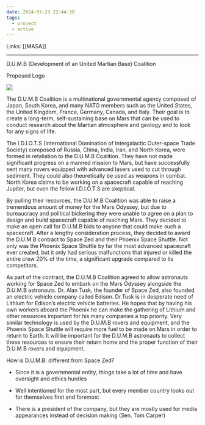 ```yaml
---
date: 2024-07-23 22:44:30
tags:
  - project
  - active
---
```

Links: [[MASA]]
___
D.U.M.B (Development of an United Martian Base) Coalition

  

Proposed Logo

![](https://lh7-us.googleusercontent.com/docsz/AD_4nXfJisEEMpEGGz79tWK2_-CJiVvg6B5YELQztPKgAAqfhOtvSaHZQgcUuFKtcOyWipjkdw_DhY5jIKepU2vv1yJAflU37tck9qEIsbWVRKAa8jcKChJKopvuiCvurtcp8gYEIqVh-WJ5J3bLqlIjKv-XWrGo?key=PhwBWOnM72PPjTf3v1D2OA)

  

The D.U.M.B Coalition is a multinational governmental agency composed of Japan, South Korea, and many NATO members such as the United States, the United Kingdom, France, Germany, Canada, and Italy. Their goal is to create a long-term, self-sustaining base on Mars that can be used to conduct research about the Martian atmosphere and geology and to look for any signs of life. 

  

The I.D.I.O.T.S (International Domination of Intergalactic Outer-space Trade Society) composed of Russia, China, India, Iran, and North Korea, were formed in retaliation to the D.U.M.B Coalition. They have not made significant progress on a manned mission to Mars, but have successfully sent many rovers equipped with advanced lasers used to cut through sediment. They could also theoretically be used as weapons in combat. North Korea claims to be working on a spacecraft capable of reaching Jupiter, but even the fellow I.D.I.O.T.S are skeptical.

  

By pulling their resources, the D.U.M.B Coalition was able to raise a tremendous amount of money for the Mars Odyssey, but due to bureaucracy and political bickering they were unable to agree on a plan to design and build spacecraft capable of reaching Mars. They decided to make an open call for D.U.M.B bids to anyone that could make such a spacecraft. After a lengthy consideration process, they decided to award the D.U.M.B contract to Space Zed and their Phoenix Space Shuttle. Not only was the Phoenix Space Shuttle by far the most advanced spacecraft ever created, but it only had serious malfunctions that injured or killed the entire crew 20% of the time, a significant upgrade compared to its competitors. 

  

As part of the contract, the D.U.M.B Coalition agreed to allow astronauts working for Space Zed to embark on the Mars Odyssey alongside the D.U.M.B astronauts. Dr. Alan Tusk, the founder of Space Zed, also founded an electric vehicle company called Edison. Dr.Tusk is in desperate need of Lithium for Edison’s electric vehicle batteries. He hopes that by having his own workers aboard the Phoenix he can make the gathering of Lithium and other resources important for his many companies a top priority. Very similar technology is used by the D.U.M.B rovers and equipment, and the Phoenix Space Shuttle will require more fuel to be made on Mars in order to return to Earth. It will be important for the D.U.M.B astronauts to collect these resources to ensure their return home and the proper function of their D.U.M.B rovers and equipment.  

  

How is D.U.M.B. different from Space Zed?

- Since it is a governmental entity, things take a lot of time and have oversight and ethics hurdles
    
- Well intentioned for the most part, but every member country looks out for themselves first and foremost
    
- There is a president of the company, but they are mostly used for media appearances instead of decision making (Sen. Tom Carper)